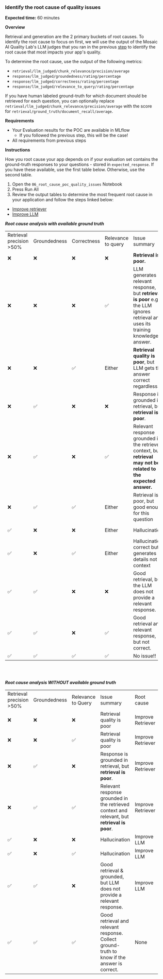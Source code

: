 ### Identify the root cause of quality issues

**Expected time:** 60 minutes

**Overview**

Retrieval and generation are the 2 primary buckets of root causes.  To identify the root cause to focus on first, we will use the output of the Mosaic AI Quality Lab's LLM judges that you ran in the previous [step](./5-hands-on-evaluate-poc.md) to identify the root cause that most impacts your app's quality.

To determine the root cause, use the output of the following metrics:
- `retrieval/llm_judged/chunk_relevance/precision/average`
- `response/llm_judged/groundedness/rating/percentage`
- `response/llm_judged/correctness/rating/percentage`
- `response/llm_judged/relevance_to_query/rating/percentage`

If you have human labeled ground-truth for which document should be retrieved for each question, you can optionally replace `retrieval/llm_judged/chunk_relevance/precision/average` with the score for `retrieval/ground_truth/document_recall/average`.

**Requirements**

- Your Evaluation results for the POC are available in MLflow 
  - If you followed the previous step, this will be the case!
- All requirements from previous steps


**Instructions**

How you root cause your app depends on if your evaluation set contains the ground-truth responses to your questions - stored in `expected_response`.  If you have these available, use the first table below.  Otherwise, use the second table.

1. Open the `06_root_cause_poc_quality_issues` Notebook
2. Press Run All
3. Review the output tables to determine the most frequent root cause in your application and follow the steps linked below:
  - [Improve retriever](./5-hands-on-improve-quality-step-1-retrieval.md)
  - [Improve LLM](./5-hands-on-improve-quality-step-1-generation.md)

**_Root cause analysis with available ground truth_**

<table class="table">
  
  <tr>
   <td>Retrieval precision >50% 
   </td>
   <td>Groundedness
   </td>
   <td>Correctness
   </td>
   <td>Relevance to query
   </td>
   <td>Issue summary
   </td>
   <td>Root cause
   </td>
   <td>Overall Rating
   </td>
  </tr>
  <tr>
   <td>❌
   </td>
   <td>❌
   </td>
   <td>❌
   </td>
   <td>❌
   </td>
   <td><strong>Retrieval is poor.</strong>
   </td>
   <td>Improve Retriever
   </td>
   <td>❌
   </td>
  </tr>
  <tr>
   <td>❌
   </td>
   <td>❌
   </td>
   <td>❌
   </td>
   <td>✅
   </td>
   <td>LLM generates relevant response, but <strong>retrieval is poor</strong> e.g., the LLM ignores retrieval and uses its training knowledge to answer.
   </td>
   <td>Improve Retriever
   </td>
   <td>❌
   </td>
  </tr>
  <tr>
   <td>❌
   </td>
   <td>❌
   </td>
   <td>✅
   </td>
   <td>Either
   </td>
   <td><strong>Retrieval quality is poor</strong>, but LLM gets the answer correct regardless.
   </td>
   <td>Improve Retriever
   </td>
   <td>❌
   </td>
  </tr>
  <tr>
   <td>❌
   </td>
   <td>✅
   </td>
   <td>❌
   </td>
   <td>❌
   </td>
   <td>Response is grounded in retrieval, but <strong>retrieval is poor</strong>.
   </td>
   <td>Improve Retriever
   </td>
   <td>❌
   </td>
  </tr>
  <tr>
   <td>❌
   </td>
   <td>✅
   </td>
   <td>❌
   </td>
   <td>✅
   </td>
   <td>Relevant response grounded in the retrieved context, but <strong>retrieval may not be related to the expected answer.</strong>
   </td>
   <td>Improve Retriever
   </td>
   <td>❌
   </td>
  </tr>
  <tr>
   <td>❌
   </td>
   <td>✅
   </td>
   <td>✅
   </td>
   <td>Either
   </td>
   <td>Retrieval is poor, but good enough for this question
   </td>
   <td>N/A
   </td>
   <td>✅
   </td>
  </tr>
  <tr>
   <td>✅
   </td>
   <td>❌
   </td>
   <td>❌
   </td>
   <td>Either
   </td>
   <td>Hallucination
   </td>
   <td>Improve LLM
   </td>
   <td>❌
   </td>
  </tr>
  <tr>
   <td>✅
   </td>
   <td>❌
   </td>
   <td>✅
   </td>
   <td>Either
   </td>
   <td>Hallucination, correct but generates details not in context
   </td>
   <td>Improve LLM
   </td>
   <td>❌
   </td>
  </tr>
  <tr>
   <td>✅
   </td>
   <td>✅
   </td>
   <td>❌
   </td>
   <td>❌
   </td>
   <td>Good retrieval, but the LLM does not provide a relevant response.
   </td>
   <td>Improve LLM
   </td>
   <td>❌
   </td>
  </tr>
  <tr>
   <td>✅
   </td>
   <td>✅
   </td>
   <td>❌
   </td>
   <td>✅
   </td>
   <td>Good retrieval and relevant response, but not correct.
   </td>
   <td>Improve LLM
   </td>
   <td>❌
   </td>
  </tr>
  <tr>
   <td>✅
   </td>
   <td>✅
   </td>
   <td>✅
   </td>
   <td>✅
   </td>
   <td>No issue!! 🎉
   </td>
   <td>N/A
   </td>
   <td>✅
   </td>
  </tr>
</table>

<br/>
<br/>


**_Root cause analysis WITHOUT available ground truth_**

<table class="table">
  <tr>
   <td>Retrieval precision >50% 
   </td>
   <td>Groundedness
   </td>
   <td>Relevance to Query
   </td>
   <td>Issue summary
   </td>
   <td>Root cause
   </td>
   <td>Overall rating
   </td>
  </tr>
  <tr>
   <td>❌
   </td>
   <td>❌
   </td>
   <td>❌
   </td>
   <td>Retrieval quality is poor
   </td>
   <td>Improve Retriever
   </td>
   <td>❌
   </td>
  </tr>
  <tr>
   <td>❌
   </td>
   <td>❌
   </td>
   <td>✅
   </td>
   <td>Retrieval quality is poor
   </td>
   <td>Improve Retriever
   </td>
   <td>❌
   </td>
  </tr>
  <tr>
   <td>❌
   </td>
   <td>✅
   </td>
   <td>❌
   </td>
   <td>Response is grounded in retrieval, but <strong>retrieval is poor</strong>.
   </td>
   <td>Improve Retriever
   </td>
   <td>❌
   </td>
  </tr>
  <tr>
   <td>❌
   </td>
   <td>✅
   </td>
   <td>✅
   </td>
   <td>Relevant response grounded in the retrieved context and relevant, but <strong>retrieval is poor</strong>.
   </td>
   <td>Improve Retriever
   </td>
   <td>✅
   </td>
  </tr>
  <tr>
   <td>✅
   </td>
   <td>❌
   </td>
   <td>❌
   </td>
   <td>Hallucination
   </td>
   <td>Improve LLM
   </td>
   <td>❌
   </td>
  </tr>
  <tr>
   <td>✅
   </td>
   <td>❌
   </td>
   <td>✅
   </td>
   <td>Hallucination
   </td>
   <td>Improve LLM
   </td>
   <td>❌
   </td>
  </tr>
  <tr>
   <td>✅
   </td>
   <td>✅
   </td>
   <td>❌
   </td>
   <td>Good retrieval & grounded, but LLM does not provide a relevant response.
   </td>
   <td>Improve LLM
   </td>
   <td>❌
   </td>
  </tr>
  <tr>
   <td>✅
   </td>
   <td>✅
   </td>
   <td>✅
   </td>
   <td>Good retrieval and relevant response.  Collect ground-truth to know if the answer is correct.
   </td>
   <td>None
   </td>
   <td>✅
   </td>
  </tr>
</table>

<br/>
<br/>